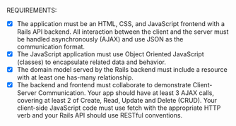 REQUIREMENTS: 

- [X] The application must be an HTML, CSS, and JavaScript frontend with a Rails API backend. All interaction between the client and the server must be handled asynchronously (AJAX) and use JSON as the communication format. 
- [X] The JavaScript application must use Object Oriented JavaScript (classes) to encapsulate related data and behavior. 
- [X] The domain model served by the Rails backend must include a resource with at least one has-many relationship. 
- [X] The backend and frontend must collaborate to demonstrate Client-Server Communication. Your app should have at least 3 AJAX calls, covering at least 2 of Create, Read, Update and Delete (CRUD). Your client-side JavaScript code must use fetch with the appropriate HTTP verb and your Rails API should use RESTful conventions. 